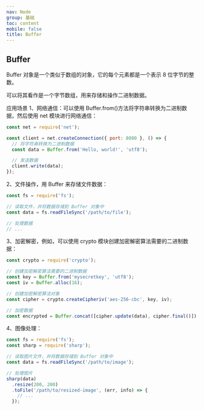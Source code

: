 ```yaml
---
nav: Node
group: 基础
toc: content
mobile: false
title: Buffer
---
```


## Buffer

Buffer 对象是一个类似于数组的对象，它的每个元素都是一个表示 8 位字节的整数。

可以将其看作是一个字节数组，用来存储和操作二进制数据。

应用场景
1、网络通信：可以使用 Buffer.from()方法将字符串转换为二进制数据，然后使用 net 模块进行网络通信：

```js
const net = require('net');

const client = net.createConnection({ port: 8080 }, () => {
  // 将字符串转换为二进制数据
  const data = Buffer.from('Hello, world!', 'utf8');

  // 发送数据
  client.write(data);
});
```

2、文件操作，用 Buffer 来存储文件数据：

```js
const fs = require('fs');

// 读取文件，并将数据存储到 Buffer 对象中
const data = fs.readFileSync('/path/to/file');

// 处理数据
// ...
```

3、加密解密，例如，可以使用 crypto 模块创建加密解密算法需要的二进制数据：

```js
const crypto = require('crypto');

// 创建加密解密算法需要的二进制数据
const key = Buffer.from('mysecretkey', 'utf8');
const iv = Buffer.alloc(16);

// 创建加密解密算法对象
const cipher = crypto.createCipheriv('aes-256-cbc', key, iv);

// 加密数据
const encrypted = Buffer.concat([cipher.update(data), cipher.final()]);
```

4、图像处理：

```js
const fs = require('fs');
const sharp = require('sharp');

// 读取图片文件，并将数据存储到 Buffer 对象中
const data = fs.readFileSync('/path/to/image');

// 处理图片
sharp(data)
  .resize(200, 200)
  .toFile('/path/to/resized-image', (err, info) => {
    // ...
  });
```
